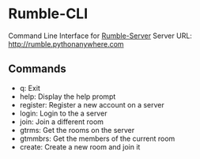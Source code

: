 # Rumble-CLI
Command Line Interface for [Rumble-Server](https://github.com/Bloblblobl/Rumble-Server)
Server URL: http://rumble.pythonanywhere.com

## Commands
* q: Exit
* help: Display the help prompt
* register: Register a new account on a server
* login: Login to the a server
* join: Join a different room
* gtrms: Get the rooms on the server
* gtmmbrs: Get the members of the current room
* create: Create a new room and join it